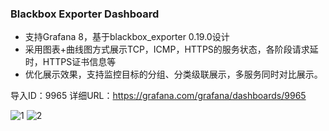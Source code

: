 ### Blackbox Exporter Dashboard
- 支持Grafana 8，基于blackbox_exporter 0.19.0设计
- 采用图表+曲线图方式展示TCP，ICMP，HTTPS的服务状态，各阶段请求延时，HTTPS证书信息等
- 优化展示效果，支持监控目标的分组、分类级联展示，多服务同时对比展示。

导入ID：9965
详细URL：https://grafana.com/grafana/dashboards/9965


![1](https://raw.githubusercontent.com/starsliao/ConsulManager/main/screenshot/1.png)
![2](https://raw.githubusercontent.com/starsliao/ConsulManager/main/screenshot/2.png)
